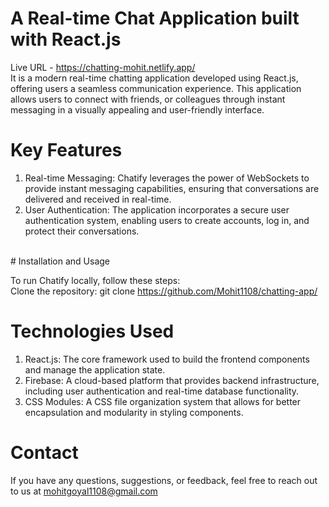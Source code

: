 # A Real-time Chat Application built with React.js

Live URL - https://chatting-mohit.netlify.app/ <br>
It is a modern real-time chatting application developed using React.js, offering users a seamless communication experience. This application allows users to connect with friends, or colleagues through instant messaging in a visually appealing and user-friendly interface.  <br>

# Key Features
1. Real-time Messaging: Chatify leverages the power of WebSockets to provide instant messaging capabilities, ensuring that conversations are delivered and received in real-time.
2. User Authentication: The application incorporates a secure user authentication system, enabling users to create accounts, log in, and protect their conversations.
 <br>
# Installation and Usage

To run Chatify locally, follow these steps: <br>
Clone the repository: git clone https://github.com/Mohit1108/chatting-app/


# Technologies Used <br>
1. React.js: The core framework used to build the frontend components and manage the application state.
2. Firebase: A cloud-based platform that provides backend infrastructure, including user authentication and real-time database functionality.
3. CSS Modules: A CSS file organization system that allows for better encapsulation and modularity in styling components.

# Contact
If you have any questions, suggestions, or feedback, feel free to reach out to us at mohitgoyal1108@gmail.com
